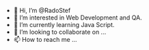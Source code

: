 - 👋 Hi, I’m @RadoStef
- 👀 I’m interested in Web Development and QA.
- 🌱 I’m currently learning Java Script.
- 💞️ I’m looking to collaborate on ...
- 📫 How to reach me ...

<!---
RadoStef/RadoStef is a ✨ special ✨ repository because its `README.md` (this file) appears on your GitHub profile.
You can click the Preview link to take a look at your changes.
--->
